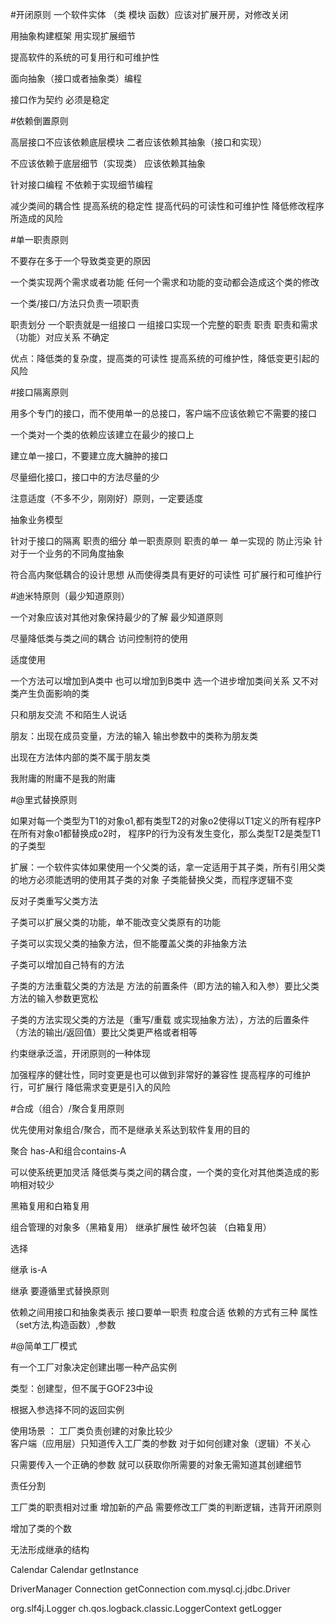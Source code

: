 #开闭原则
一个软件实体 （类 模块 函数）应该对扩展开房，对修改关闭

用抽象构建框架  用实现扩展细节

提高软件的系统的可复用行和可维护性

面向抽象（接口或者抽象类）编程

接口作为契约  必须是稳定

#依赖倒置原则

高层接口不应该依赖底层模块  二者应该依赖其抽象（接口和实现）

不应该依赖于底层细节（实现类）  应该依赖其抽象

针对接口编程  不依赖于实现细节编程


减少类间的耦合性 提高系统的稳定性 提高代码的可读性和可维护性 降低修改程序所造成的风险


#单一职责原则

不要存在多于一个导致类变更的原因

一个类实现两个需求或者功能  任何一个需求和功能的变动都会造成这个类的修改 

一个类/接口/方法只负责一项职责

职责划分  一个职责就是一组接口 一组接口实现一个完整的职责  职责 职责和需求（功能）对应关系 不确定

优点：降低类的复杂度，提高类的可读性 提高系统的可维护性，降低变更引起的风险


#接口隔离原则

用多个专门的接口，而不使用单一的总接口，客户端不应该依赖它不需要的接口

一个类对一个类的依赖应该建立在最少的接口上

建立单一接口，不要建立庞大臃肿的接口

尽量细化接口，接口中的方法尽量的少

注意适度（不多不少，刚刚好）原则，一定要适度

抽象业务模型

针对于接口的隔离  职责的细分   单一职责原则 职责的单一  单一实现的 防止污染  针对于一个业务的不同角度抽象

符合高内聚低耦合的设计思想 从而使得类具有更好的可读性 可扩展行和可维护行


#迪米特原则（最少知道原则）

一个对象应该对其他对象保持最少的了解  最少知道原则

尽量降低类与类之间的耦合  访问控制符的使用

适度使用

一个方法可以增加到A类中  也可以增加到B类中  选一个进步增加类间关系  又不对类产生负面影响的类

只和朋友交流 不和陌生人说话

朋友：出现在成员变量，方法的输入 输出参数中的类称为朋友类

出现在方法体内部的类不属于朋友类

我附庸的附庸不是我的附庸


#@里式替换原则

如果对每一个类型为T1的对象o1,都有类型T2的对象o2使得以T1定义的所有程序P在所有对象o1都替换成o2时，
程序P的行为没有发生变化，那么类型T2是类型T1的子类型

扩展：一个软件实体如果使用一个父类的话，拿一定适用于其子类，所有引用父类的地方必须能透明的使用其子类的对象
子类能替换父类，而程序逻辑不变

反对子类重写父类方法

子类可以扩展父类的功能，单不能改变父类原有的功能

子类可以实现父类的抽象方法，但不能覆盖父类的非抽象方法

子类可以增加自己特有的方法

子类的方法重载父类的方法是 方法的前置条件（即方法的输入和入参）要比父类方法的输入参数更宽松

子类的方法实现父类的方法是（重写/重载 或实现抽象方法），方法的后置条件（方法的输出/返回值）要比父类更严格或者相等


约束继承泛滥，开闭原则的一种体现

加强程序的健壮性，同时变更是也可以做到非常好的兼容性 提高程序的可维护行，可扩展行 降低需求变更是引入的风险


#合成（组合）/聚合复用原则

优先使用对象组合/聚合，而不是继承关系达到软件复用的目的

聚合 has-A和组合contains-A

可以使系统更加灵活 降低类与类之间的耦合度，一个类的变化对其他类造成的影响相对较少

黑箱复用和白箱复用

组合管理的对象多（黑箱复用）   继承扩展性  破坏包装 （白箱复用）

选择

继承 is-A

继承 要遵循里式替换原则

依赖之间用接口和抽象类表示  接口要单一职责 粒度合适 依赖的方式有三种  属性（set方法,构造函数）,参数


#@简单工厂模式

有一个工厂对象决定创建出哪一种产品实例

类型：创建型，但不属于GOF23中设

根据入参选择不同的返回实例

使用场景 ：
工厂类负责创建的对象比较少  
客户端（应用层）只知道传入工厂类的参数 对于如何创建对象（逻辑）不关心


只需要传入一个正确的参数 就可以获取你所需要的对象无需知道其创建细节

责任分割

工厂类的职责相对过重 增加新的产品 需要修改工厂类的判断逻辑，违背开闭原则


增加了类的个数

无法形成继承的结构


Calendar Calendar getInstance

DriverManager Connection getConnection com.mysql.cj.jdbc.Driver

org.slf4j.Logger  ch.qos.logback.classic.LoggerContext getLogger










